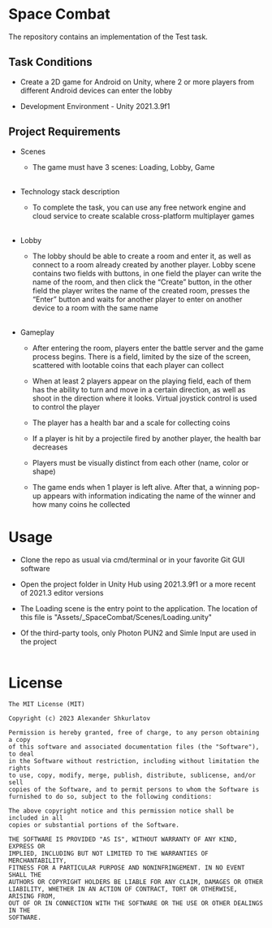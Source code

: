 # Space Combat

The repository contains an implementation of the Test task.


## Task Conditions

* Create a 2D game for Android on Unity, where 2 or more players from different Android devices can enter the lobby

* Development Environment - Unity 2021.3.9f1


## Project Requirements

* Scenes

    * The game must have 3 scenes: Loading, Lobby, Game
<br/><br/>
* Technology stack description

    * To complete the task, you can use any free network engine and cloud service to create scalable cross-platform multiplayer games
<br/><br/>
* Lobby

    * The lobby should be able to create a room and enter it, as well as connect to a room already created by another player. Lobby scene contains two fields with buttons, in one field the player can write the name of the room, and then click the “Create” button, in the other field the player writes the name of the created room, presses the “Enter” button and waits for another player to enter on another device to a room with the same name
<br/><br/>
* Gameplay

    * After entering the room, players enter the battle server and the game process begins. There is a field, limited by the size of the screen, scattered with lootable coins that each player can collect

    * When at least 2 players appear on the playing field, each of them has the ability to turn and move in a certain direction, as well as shoot in the direction where it looks. Virtual joystick control is used to control the player
    
    * The player has a health bar and a scale for collecting coins

    * If a player is hit by a projectile fired by another player, the health bar decreases
        
    * Players must be visually distinct from each other (name, color or shape)

    * The game ends when 1 player is left alive. After that, a winning pop-up appears with information indicating the name of the winner and how many coins he collected


# Usage

* Clone the repo as usual via cmd/terminal or in your favorite Git GUI 
software

* Open the project folder in Unity Hub using 2021.3.9f1 or a more recent 
of 2021.3 editor versions

* The Loading scene is the entry point to the application. The location of this file is "Assets/_SpaceCombat/Scenes/Loading.unity"

* Of the third-party tools, only Photon PUN2 and Simle Input are used in the project
<br/><br/>

# License

    The MIT License (MIT)

    Copyright (c) 2023 Alexander Shkurlatov

    Permission is hereby granted, free of charge, to any person obtaining a copy
    of this software and associated documentation files (the "Software"), to deal
    in the Software without restriction, including without limitation the rights
    to use, copy, modify, merge, publish, distribute, sublicense, and/or sell
    copies of the Software, and to permit persons to whom the Software is
    furnished to do so, subject to the following conditions:

    The above copyright notice and this permission notice shall be included in all
    copies or substantial portions of the Software.

    THE SOFTWARE IS PROVIDED "AS IS", WITHOUT WARRANTY OF ANY KIND, EXPRESS OR
    IMPLIED, INCLUDING BUT NOT LIMITED TO THE WARRANTIES OF MERCHANTABILITY,
    FITNESS FOR A PARTICULAR PURPOSE AND NONINFRINGEMENT. IN NO EVENT SHALL THE
    AUTHORS OR COPYRIGHT HOLDERS BE LIABLE FOR ANY CLAIM, DAMAGES OR OTHER
    LIABILITY, WHETHER IN AN ACTION OF CONTRACT, TORT OR OTHERWISE, ARISING FROM,
    OUT OF OR IN CONNECTION WITH THE SOFTWARE OR THE USE OR OTHER DEALINGS IN THE
    SOFTWARE.
